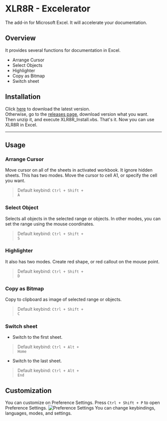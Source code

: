 # XLR8R - Excelerator
The add-in for Microsoft Excel. It will accelerate your documentation.

## Overview

It provides several functions for documentation in Excel.

- Arrange Cursor
- Select Objects
- Highlighter
- Copy as Bitmap
- Switch sheet

## Installation

Click
<a href="https://github.com/vaporwavy/xlr8r/archive/v1.1.1.zip" target="_blank">here</a> to download the latest version.  
Otherwise, go to the <a href="https://github.com/vaporwavy/xlr8r/releases" target="_blank">releases page</a>, download version what you want.  
Then unzip it, and execute XLR8R_Install.vbs. That's it. Now you can use XLR8R in Excel.

---

## Usage

### Arrange Cursor

Move cursor on all of the sheets in activated workbook. It ignore hidden sheets.
This has two modes. Move the cursor to cell A1, or specify the cell you want.

> Default keybind: <code class="language-text" style="font-style: normal;">Ctrl + Shift + A</code>

### Select Object

Selects all objects in the selected range or objects. In other modes, you can set the range using the mouse coordinates.

> Default keybind: <code class="language-text" style="font-style: normal;">Ctrl + Shift + S</code>

### Highlighter

It also has two modes. Create red shape, or red callout on the mouse point.

> Default keybind: <code class="language-text" style="font-style: normal;">Ctrl + Shift + D</code>

### Copy as Bitmap

Copy to clipboard as image of selected range or objects.

> Default keybind: <code class="language-text" style="font-style: normal;">Ctrl + Shift + C</code>

### Switch sheet

- Switch to the first sheet.

> Default keybind: <code class="language-text" style="font-style: normal;">Ctrl + Alt + Home</code>

- Switch to the last sheet.

> Default keybind: <code class="language-text" style="font-style: normal;">Ctrl + Alt + End</code>

## Customization

You can customize on Preference Settings. Press `Ctrl + Shift + P` to open Preference Settings.
![Preference Settings](https://vaporwavy.io/static/97d41ad58a2f45db0abbdf5bc01d85b2/dc680/PS.png)
You can change keybindings, languages, modes, and settings.
